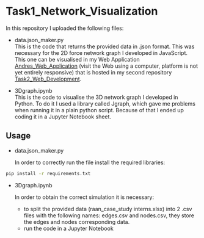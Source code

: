 # Task1_Network_Visualization

In this repository I uploaded the following files:
- data.json_maker.py <br />
This is the code that returns the provided data in .json format. This was necessary for the 2D force network graph I developed in JavaScript. This one can be visualised in my Web Application [Andres_Web_Application](https://andresagdt515.github.io/Task2_Web_Development/) (visit the Web using a computer, platform is not yet entirely responsive) that is hosted in my second repository [Task2_Web_Development](https://github.com/andresagdt515/Task2_Web_Development).

- 3Dgraph.ipynb <br />
This is the code to visualise the 3D network graph I developed in Python. To do it I used a library called Jgraph, which gave me problems when running it in a plain python script. Because of that I ended up coding it in a Jupyter Notebook sheet.


## Usage

- data.json_maker.py <br />

    In order to correctly run the file install the required libraries:
    
```bash
pip install -r requirements.txt
```
- 3Dgraph.ipynb <br />

    In order to obtain the correct simulation it is necessary:
    - to split the provided data (raan_case_study interns.xlsx) into 2 .csv files with the following names: edges.csv and nodes.csv, they store the edges and nodes corresponding data.
    - run the code in a Jupyter Notebook
